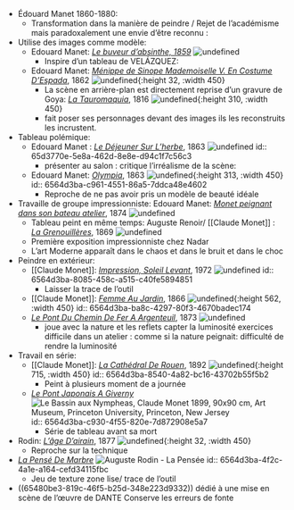 - Édouard Manet 1860-1880:
	- Transformation dans la manière de peindre / Rejet de l’académisme mais paradoxalement une envie d’être reconnu :
- Utilise des images comme modèle:
	- Edouard Manet: [*Le buveur d’absinthe, 1859*](https://fr.wikipedia.org/wiki/Le_Buveur_d%27absinthe) ![undefined](https://upload.wikimedia.org/wikipedia/commons/thumb/9/96/Edouard_Manet_001.jpg/800px-Edouard_Manet_001.jpg)
		- Inspire d’un tableau de VELÁZQUEZ:
	- Edouard Manet: [*Ménippe de Sinope Mademoiselle V. En Costume D’Espada*](https://fr.wikipedia.org/wiki/Mlle_V._en_costume_d%27espada), 1862 ![undefined](https://upload.wikimedia.org/wikipedia/commons/thumb/6/6d/Mademoiselle_V._._._in_the_Costume_of_an_Espada_MET_DT859.jpg/800px-Mademoiselle_V._._._in_the_Costume_of_an_Espada_MET_DT859.jpg){:height 32, :width 450}
		- La scène en arrière-plan est directement reprise d’un gravure de Goya: [*La Tauromaquia*](https://fr.wikipedia.org/wiki/La_tauromaquia), 1816 ![undefined](https://upload.wikimedia.org/wikipedia/commons/9/94/La_muerte_de_Pepe-Hillo.jpg){:height 310, :width 450}
		- fait poser ses personnages devant des images ils les reconstruits les incrustent.
- Tableau polémique:
	- Edouard Manet : [*Le Déjeuner Sur L’herbe*](https://fr.wikipedia.org/wiki/Le_Déjeuner_sur_l%27herbe), 1863 ![undefined](https://upload.wikimedia.org/wikipedia/commons/thumb/f/fc/%C3%89douard_Manet_-_Le_D%C3%A9jeuner_sur_l%27herbe.jpg/1024px-%C3%89douard_Manet_-_Le_D%C3%A9jeuner_sur_l%27herbe.jpg)
	  id:: 65d3770e-5e8a-462d-8e8e-d94c1f7c56c3
		- présenter au salon : critique l’irréalisme de la scène:
	- Edouard Manet: [*Olympia*](https://fr.wikipedia.org/wiki/Olympia_\(Manet\)), 1863 ![undefined](https://upload.wikimedia.org/wikipedia/commons/thumb/9/9e/Edouard_Manet_-_Olympia_-_Google_Art_Project_2.jpg/1024px-Edouard_Manet_-_Olympia_-_Google_Art_Project_2.jpg){:height 313, :width 450}
	  id:: 6564d3ba-c961-4551-86a5-7ddca48e4602
		- Reproche de ne pas avoir pris un modèle de beauté idéale
- Travaille de groupe impressionniste:  Edouard Manet: [*Monet peignant dans son bateau atelier*](https://fr.wikipedia.org/wiki/Claude_Monet_peignant_dans_son_atelier), 1874 ![undefined](https://upload.wikimedia.org/wikipedia/commons/thumb/9/9b/Edouard_Manet_010.jpg/1024px-Edouard_Manet_010.jpg)
	- Tableau peint en même temps: Auguste Renoir/ [[Claude Monet]] : [*La Grenouillères*](https://fr.wikipedia.org/wiki/Bain_à_la_Grenouillère), 1869 ![undefined](https://upload.wikimedia.org/wikipedia/commons/thumb/8/80/La_Grenouill%C3%A8re_MET_DT833.jpg/1024px-La_Grenouill%C3%A8re_MET_DT833.jpg)
	- Première exposition impressionniste chez Nadar
	- L’art Moderne apparaît dans le chaos et dans le bruit et dans le choc
- Peindre en extérieur:
	- [[Claude Monet]]: [*Impression, Soleil Levant*](https://fr.wikipedia.org/wiki/Impression,_soleil_levant), 1972 ![undefined](https://upload.wikimedia.org/wikipedia/commons/thumb/5/54/Claude_Monet%2C_Impression%2C_soleil_levant.jpg/1024px-Claude_Monet%2C_Impression%2C_soleil_levant.jpg)
	  id:: 6564d3ba-8085-458c-a515-c40fe5894851
		- Laisser la trace de l’outil
	- [[Claude Monet]]: [*Femme Au Jardin*](https://fr.wikipedia.org/wiki/Femmes_au_jardin_\(Monet\)), 1866 ![undefined](https://upload.wikimedia.org/wikipedia/commons/thumb/9/95/Claude_Monet_024.jpg/800px-Claude_Monet_024.jpg){:height 562, :width 450}
	  id:: 6564d3ba-ba8c-4297-80f3-4670badec174
	- [*Le Pont Du Chemin De Fer A Argenteuil*](https://fr.wikipedia.org/wiki/Le_Pont_du_chemin_de_fer_à_Argenteuil), 1873 ![undefined](https://upload.wikimedia.org/wikipedia/commons/thumb/2/2d/Claude_Monet_-_The_Railway_Bridge_at_Argenteuil_%28Mus%C3%A9e_d%27Orsay%29.jpg/1024px-Claude_Monet_-_The_Railway_Bridge_at_Argenteuil_%28Mus%C3%A9e_d%27Orsay%29.jpg)
		- joue avec la nature et les reflets capter la luminosité exercices difficile dans un atelier : comme si la nature peignait: difficulté de rendre la luminosité
- Travail en série:
	- [[Claude Monet]]: [*La Cathédral De Rouen*](https://fr.wikipedia.org/wiki/Série_des_Cathédrales_de_Rouen), 1892 ![undefined](https://upload.wikimedia.org/wikipedia/commons/3/34/Rouen_Cathedral_Sunlight_W1322.jpg){:height 715, :width 450}
	  id:: 6564d3ba-8540-4a82-bc16-43702b55f5b2
		- Peint à plusieurs moment de a journée
	- [*Le Pont Japonais A Giverny*](https://givernews.com/2007/04/07/le-pont-japonais/) ![Le Bassin aux Nympheas, Claude Monet 1899, 90x90 cm, Art Museum, Princeton University, Princeton, New Jersey](https://givernews.com/images/photo04/w1509.jpg)
	  id:: 6564d3ba-c930-4f55-820e-7d872908e5a7
		- Série de tableau avant sa mort
- Rodin: [*L’âge D’airain*](https://fr.wikipedia.org/wiki/L%27Âge_d%27airain), 1877 ![undefined](https://upload.wikimedia.org/wikipedia/commons/thumb/7/77/Rodin_The_bronze_age.jpg/800px-Rodin_The_bronze_age.jpg){:height 32, :width 450}
	- Reproche sur la technique
- [*La Pensé De Marbre*](https://www.musee-orsay.fr/fr/oeuvres/la-pensee-9389) ![Auguste Rodin - La Pensée](https://cdn.mediatheque.epmoo.fr/link/3c9igq/nlq189jpud1ob7k.jpg)
  id:: 6564d3ba-4f2c-4a1e-a164-cefd34115fbc
	- Jeu de texture zone lise/ trace de l’outil
- ((65480be3-819c-46f5-b25d-348e223d9332)) dédié à une mise en scène de l’œuvre de DANTE Conserve les erreurs de fonte